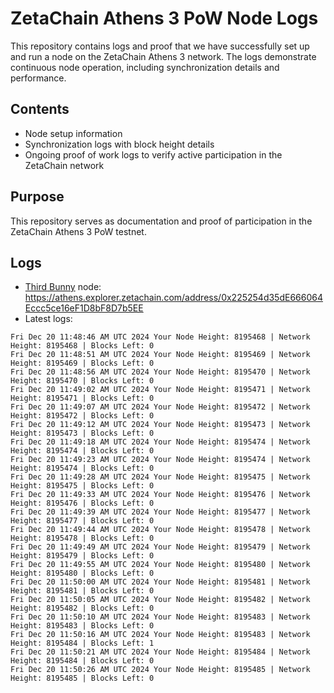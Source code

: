 # ZetaChain Athens 3 PoW Node Logs
This repository contains logs and proof that we have successfully set up and run a node on the ZetaChain Athens 3 network. The logs demonstrate continuous node operation, including synchronization details and performance.

## Contents
- Node setup information
- Synchronization logs with block height details
- Ongoing proof of work logs to verify active participation in the ZetaChain network

## Purpose
This repository serves as documentation and proof of participation in the ZetaChain Athens 3 PoW testnet.

## Logs

- [Third Bunny](https://thirdbunny.xyz/) node: https://athens.explorer.zetachain.com/address/0x225254d35dE666064Eccc5ce16eF1D8bF8D7b5EE
- Latest logs:
```
Fri Dec 20 11:48:46 AM UTC 2024 Your Node Height: 8195468 | Network Height: 8195468 | Blocks Left: 0
Fri Dec 20 11:48:51 AM UTC 2024 Your Node Height: 8195469 | Network Height: 8195469 | Blocks Left: 0
Fri Dec 20 11:48:56 AM UTC 2024 Your Node Height: 8195470 | Network Height: 8195470 | Blocks Left: 0
Fri Dec 20 11:49:02 AM UTC 2024 Your Node Height: 8195471 | Network Height: 8195471 | Blocks Left: 0
Fri Dec 20 11:49:07 AM UTC 2024 Your Node Height: 8195472 | Network Height: 8195472 | Blocks Left: 0
Fri Dec 20 11:49:12 AM UTC 2024 Your Node Height: 8195473 | Network Height: 8195473 | Blocks Left: 0
Fri Dec 20 11:49:18 AM UTC 2024 Your Node Height: 8195474 | Network Height: 8195474 | Blocks Left: 0
Fri Dec 20 11:49:23 AM UTC 2024 Your Node Height: 8195474 | Network Height: 8195474 | Blocks Left: 0
Fri Dec 20 11:49:28 AM UTC 2024 Your Node Height: 8195475 | Network Height: 8195475 | Blocks Left: 0
Fri Dec 20 11:49:33 AM UTC 2024 Your Node Height: 8195476 | Network Height: 8195476 | Blocks Left: 0
Fri Dec 20 11:49:39 AM UTC 2024 Your Node Height: 8195477 | Network Height: 8195477 | Blocks Left: 0
Fri Dec 20 11:49:44 AM UTC 2024 Your Node Height: 8195478 | Network Height: 8195478 | Blocks Left: 0
Fri Dec 20 11:49:49 AM UTC 2024 Your Node Height: 8195479 | Network Height: 8195479 | Blocks Left: 0
Fri Dec 20 11:49:55 AM UTC 2024 Your Node Height: 8195480 | Network Height: 8195480 | Blocks Left: 0
Fri Dec 20 11:50:00 AM UTC 2024 Your Node Height: 8195481 | Network Height: 8195481 | Blocks Left: 0
Fri Dec 20 11:50:05 AM UTC 2024 Your Node Height: 8195482 | Network Height: 8195482 | Blocks Left: 0
Fri Dec 20 11:50:10 AM UTC 2024 Your Node Height: 8195483 | Network Height: 8195483 | Blocks Left: 0
Fri Dec 20 11:50:16 AM UTC 2024 Your Node Height: 8195483 | Network Height: 8195484 | Blocks Left: 1
Fri Dec 20 11:50:21 AM UTC 2024 Your Node Height: 8195484 | Network Height: 8195484 | Blocks Left: 0
Fri Dec 20 11:50:26 AM UTC 2024 Your Node Height: 8195485 | Network Height: 8195485 | Blocks Left: 0
```
